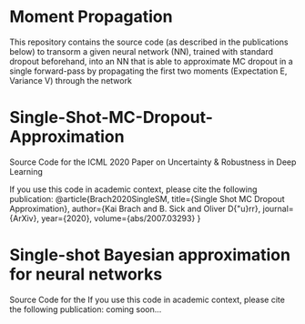 # Moment Propagation 
This repository contains the source code (as described in the publications below) to transorm a given neural network (NN), trained with standard dropout beforehand, into an NN that is able to approximate MC dropout in a single forward-pass by propagating the first two moments (Expectation E, Variance V) through the network


# Single-Shot-MC-Dropout-Approximation
Source Code for the ICML 2020 Paper on Uncertainty &amp; Robustness in Deep Learning 

If you use this code in academic context, please cite the following publication:
@article{Brach2020SingleSM,
  title={Single Shot MC Dropout Approximation},
  author={Kai Brach and B. Sick and Oliver D{\"u}rr},
  journal={ArXiv},
  year={2020},
  volume={abs/2007.03293}
}
# Single-shot Bayesian approximation for neural networks
Source Code for the
If you use this code in academic context, please cite the following publication:
coming soon...
